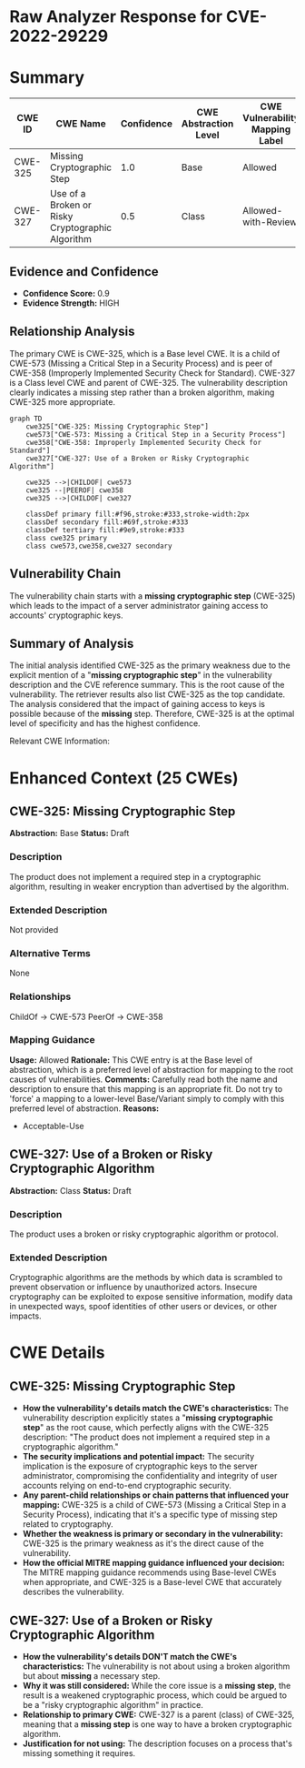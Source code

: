 # Raw Analyzer Response for CVE-2022-29229

# Summary
| CWE ID | CWE Name | Confidence | CWE Abstraction Level | CWE Vulnerability Mapping Label | CWE-Vulnerability Mapping Notes |
|---|---|---|---|---|---|
| CWE-325 | Missing Cryptographic Step | 1.0 | Base | Allowed | Primary CWE |
| CWE-327 | Use of a Broken or Risky Cryptographic Algorithm | 0.5 | Class | Allowed-with-Review | Secondary Candidate |

## Evidence and Confidence

*   **Confidence Score:** 0.9
*   **Evidence Strength:** HIGH

## Relationship Analysis
The primary CWE is CWE-325, which is a Base level CWE. It is a child of CWE-573 (Missing a Critical Step in a Security Process) and is peer of CWE-358 (Improperly Implemented Security Check for Standard). CWE-327 is a Class level CWE and parent of CWE-325. The vulnerability description clearly indicates a missing step rather than a broken algorithm, making CWE-325 more appropriate.

```mermaid
graph TD
    cwe325["CWE-325: Missing Cryptographic Step"]
    cwe573["CWE-573: Missing a Critical Step in a Security Process"]
    cwe358["CWE-358: Improperly Implemented Security Check for Standard"]
    cwe327["CWE-327: Use of a Broken or Risky Cryptographic Algorithm"]
    
    cwe325 -->|CHILDOF| cwe573
    cwe325 --|PEEROF| cwe358
    cwe325 -->|CHILDOF| cwe327
    
    classDef primary fill:#f96,stroke:#333,stroke-width:2px
    classDef secondary fill:#69f,stroke:#333
    classDef tertiary fill:#9e9,stroke:#333
    class cwe325 primary
    class cwe573,cwe358,cwe327 secondary
```

## Vulnerability Chain
The vulnerability chain starts with a **missing cryptographic step** (CWE-325) which leads to the impact of a server administrator gaining access to accounts' cryptographic keys.

## Summary of Analysis
The initial analysis identified CWE-325 as the primary weakness due to the explicit mention of a "**missing cryptographic step**" in the vulnerability description and the CVE reference summary. This is the root cause of the vulnerability. The retriever results also list CWE-325 as the top candidate. The analysis considered that the impact of gaining access to keys is possible because of the **missing** step. Therefore, CWE-325 is at the optimal level of specificity and has the highest confidence.

Relevant CWE Information:

# Enhanced Context (25 CWEs)

## CWE-325: Missing Cryptographic Step
**Abstraction:** Base
**Status:** Draft

### Description
The product does not implement a required step in a cryptographic algorithm, resulting in weaker encryption than advertised by the algorithm.

### Extended Description
Not provided

### Alternative Terms
None

### Relationships
ChildOf -> CWE-573
PeerOf -> CWE-358

### Mapping Guidance
**Usage:** Allowed
**Rationale:** This CWE entry is at the Base level of abstraction, which is a preferred level of abstraction for mapping to the root causes of vulnerabilities.
**Comments:** Carefully read both the name and description to ensure that this mapping is an appropriate fit. Do not try to 'force' a mapping to a lower-level Base/Variant simply to comply with this preferred level of abstraction.
**Reasons:**
- Acceptable-Use

## CWE-327: Use of a Broken or Risky Cryptographic Algorithm
**Abstraction:** Class
**Status:** Draft

### Description
The product uses a broken or risky cryptographic algorithm or protocol.

### Extended Description


Cryptographic algorithms are the methods by which data is scrambled to prevent observation or influence by unauthorized actors. Insecure cryptography can be exploited to expose sensitive information, modify data in unexpected ways, spoof identities of other users or devices, or other impacts.

# CWE Details

## CWE-325: Missing Cryptographic Step
*   **How the vulnerability's details match the CWE's characteristics:** The vulnerability description explicitly states a "**missing cryptographic step**" as the root cause, which perfectly aligns with the CWE-325 description: "The product does not implement a required step in a cryptographic algorithm."
*   **The security implications and potential impact:** The security implication is the exposure of cryptographic keys to the server administrator, compromising the confidentiality and integrity of user accounts relying on end-to-end cryptographic security.
*   **Any parent-child relationships or chain patterns that influenced your mapping:** CWE-325 is a child of CWE-573 (Missing a Critical Step in a Security Process), indicating that it's a specific type of missing step related to cryptography.
*   **Whether the weakness is primary or secondary in the vulnerability:** CWE-325 is the primary weakness as it's the direct cause of the vulnerability.
*   **How the official MITRE mapping guidance influenced your decision:** The MITRE mapping guidance recommends using Base-level CWEs when appropriate, and CWE-325 is a Base-level CWE that accurately describes the vulnerability.

## CWE-327: Use of a Broken or Risky Cryptographic Algorithm
*   **How the vulnerability's details DON'T match the CWE's characteristics:** The vulnerability is not about using a broken algorithm but about **missing** a necessary step.
*   **Why it was still considered:** While the core issue is a **missing step**, the result is a weakened cryptographic process, which could be argued to be a "risky cryptographic algorithm" in practice.
*   **Relationship to primary CWE:** CWE-327 is a parent (class) of CWE-325, meaning that a **missing step** is one way to have a broken cryptographic algorithm.
*   **Justification for not using:** The description focuses on a process that's missing something it requires.